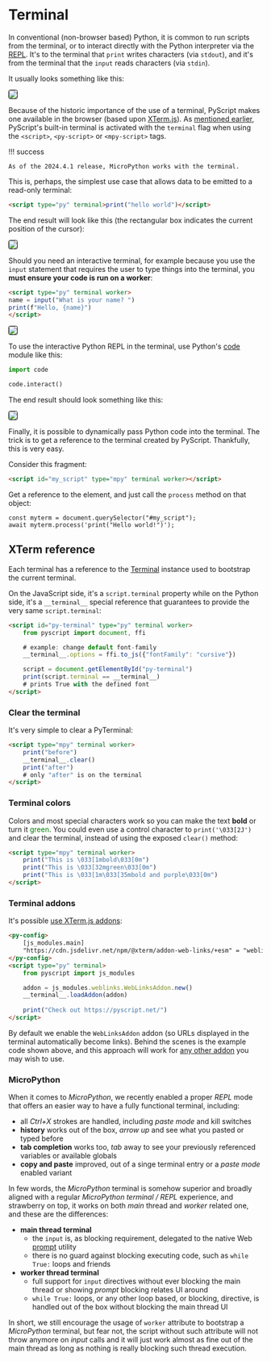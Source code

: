 # Terminal

In conventional (non-browser based) Python, it is common to run scripts from
the terminal, or to interact directly with the Python interpreter via the
[REPL](https://en.wikipedia.org/wiki/Read%E2%80%93eval%E2%80%93print_loop).
It's to the terminal that `print` writes characters (via `stdout`), and it's
from the terminal that the `input` reads characters (via `stdin`).

It usually looks something like this:

<img src="../../assets/images/py-terminal.gif" style="border: 1px solid black; border-radius: 0.2rem; box-shadow: var(--md-shadow-z1);"/>

Because of the historic importance of the use of a terminal, PyScript makes one
available in the browser (based upon [XTerm.js](https://xtermjs.org/)).
As [mentioned earlier](first-steps.md), PyScript's built-in terminal is
activated with the `terminal` flag when using the `<script>`, `<py-script>` or
`<mpy-script>` tags.

!!! success 

    As of the 2024.4.1 release, MicroPython works with the terminal.

This is, perhaps, the simplest use case that allows data to be emitted to a
read-only terminal:

```html
<script type="py" terminal>print("hello world")</script>
```

The end result will look like this (the rectangular box indicates the current
position of the cursor):

<img src="../../assets/images/pyterm1.png" style="border: 1px solid black; border-radius: 0.2rem; box-shadow: var(--md-shadow-z1);"/>

Should you need an interactive terminal, for example because you use the
`input` statement that requires the user to type things into the terminal, you
**must ensure your code is run on a worker**:

```html
<script type="py" terminal worker>
name = input("What is your name? ")
print(f"Hello, {name}")
</script>
```
<img src="../../assets/images/pyterm2.gif" style="border: 1px solid black; border-radius: 0.2rem; box-shadow: var(--md-shadow-z1);"/>

To use the interactive Python REPL in the terminal, use Python's
[code](https://docs.python.org/3/library/code.html) module like this:

```python
import code

code.interact()
```

The end result should look something like this:

<img src="../../assets/images/pyterm3.gif" style="border: 1px solid black; border-radius: 0.2rem; box-shadow: var(--md-shadow-z1);"/>

Finally, it is possible to dynamically pass Python code into the terminal. The
trick is to get a reference to the terminal created by PyScript. Thankfully,
this is very easy.

Consider this fragment:

```html
<script id="my_script" type="mpy" terminal worker></script>
```

Get a reference to the element, and just call the `process` method on
that object:

```JS
const myterm = document.querySelector("#my_script");
await myterm.process('print("Hello world!")');
```

## XTerm reference

Each terminal has a reference to the
[Terminal](https://xtermjs.org/docs/api/terminal/classes/terminal/)
instance used to bootstrap the current terminal.

On the JavaScript side, it's a `script.terminal` property while on the Python
side, it's a `__terminal__` special reference that guarantees to provide the
very same `script.terminal`:

```html title="How to reach the XTerm Terminal"
<script id="py-terminal" type="py" terminal worker>
    from pyscript import document, ffi

    # example: change default font-family
    __terminal__.options = ffi.to_js({"fontFamily": "cursive"})

    script = document.getElementById("py-terminal")
    print(script.terminal == __terminal__)
    # prints True with the defined font
</script>
```

### Clear the terminal

It's very simple to clear a PyTerminal:

```html title="Clearing the terminal"
<script type="mpy" terminal worker>
    print("before")
    __terminal__.clear()
    print("after")
    # only "after" is on the terminal
</script>
```

### Terminal colors

Colors and most special characters work so you can make the text **bold** or
turn it <span style="color: green">green</span>. You could even use a control
character to `print('\033[2J')` and clear the terminal, instead of using the
exposed `clear()` method:

```html title="Terminal colors"
<script type="mpy" terminal worker>
    print("This is \033[1mbold\033[0m")
    print("This is \033[32mgreen\033[0m")
    print("This is \033[1m\033[35mbold and purple\033[0m")
</script>
```

### Terminal addons

It's possible [use XTerm.js addons](https://xtermjs.org/docs/guides/using-addons/):

```html title="Terminal addons"
<py-config>
    [js_modules.main]
    "https://cdn.jsdelivr.net/npm/@xterm/addon-web-links/+esm" = "weblinks"
</py-config>
<script type="py" terminal>
    from pyscript import js_modules

    addon = js_modules.weblinks.WebLinksAddon.new()
    __terminal__.loadAddon(addon)
    
    print("Check out https://pyscript.net/")
</script>
```

By default we enable the `WebLinksAddon` addon (so URLs displayed in the
terminal automatically become links). Behind the scenes is the example code
shown above, and this approach will work for
[any other addon](https://github.com/xtermjs/xterm.js/tree/master/addons/) you
may wish to use.

### MicroPython

When it comes to *MicroPython*, we recently enabled a proper *REPL* mode that offers an easier way to have a fully functional terminal, including:

  * all *Ctrl+X* strokes are handled, including *paste mode* and kill switches
  * **history** works out of the box, *arrow up* and see what you pasted or typed before
  * **tab completion** works too, *tab* away to see your previously referenced variables or available globals
  * **copy and paste** improved, out of a singe terminal entry or a *paste mode* enabled variant

In few words, the *MicroPython* terminal is somehow superior and broadly aligned with a regular *MicroPython terminal / REPL* experience, and strawberry on top, it works on both *main* thread and *worker* related one, and these are the differences:

  * **main thread terminal**
    * the `input` is, as blocking requirement, delegated to the native Web [prompt](https://developer.mozilla.org/en-US/docs/Web/API/Window/prompt) utility
    * there is no guard against blocking executing code, such as `while True:` loops and friends
  * **worker thread terminal**
    * full support for `input` directives without ever blocking the main thread or showing *prompt* blocking relates UI around
    * `while True:` loops, or any other loop based, or blocking, directive, is handled out of the box without blocking the main thread UI

In short, we still encourage the usage of `worker` attribute to bootstrap a *MicroPython* terminal, but fear not, the script without such attribute will not throw anymore on *input* calls and it will just work almost as fine out of the main thread as long as nothing is really blocking such thread execution.
